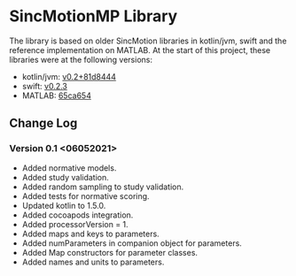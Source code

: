# SincMotionMP Library

The library is based on older SincMotion libraries in kotlin/jvm, swift and the reference implementation on MATLAB. At the start of this project, these libraries were at the following versions:

+ kotlin/jvm: [v0.2+81d8444](https://github.com/GallVp/libsinc-android/commit/81d84447a46d203ce60b51d7d6e311a371cfebe4)
+ swift: [v0.2.3](https://github.com/GallVp/SincMotion/tree/v0.2.3)
+ MATLAB: [65ca654](https://github.com/GallVp/innerEarMatlab/commit/65ca654f33a305918c55f07270e3278461503fb5)

## Change Log

### Version 0.1 <06052021>

+ Added normative models.
+ Added study validation.
+ Added random sampling to study validation.
+ Added tests for normative scoring.
+ Updated kotlin to 1.5.0.
+ Added cocoapods integration.
+ Added processorVersion = 1.
+ Added maps and keys to parameters.
+ Added numParameters in companion object for parameters.
+ Added Map constructors for parameter classes.
+ Added names and units to parameters.
